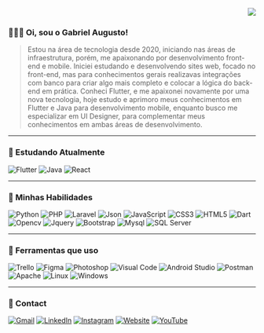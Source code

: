 <img align="right" src="https://komarev.com/ghpvc/?username=ogabrielaugustto&color=0077ff"><br>

<!-- [![Typing SVG](https://readme-typing-svg.herokuapp.com/?color=0077ff&size=35&center=true&vCenter=true&width=1000&lines=Hello,+My+name+is+Gabriel+Augusto;I'm+21+years+old;I+am+from+Barueri,+SP;I+am+a+software+engineering+student;Be+Welcome!+:%29)](https://git.io/typing-svg) -->

<!-- <div align="center">  
  <img width="49%" height="195px" src="https://github-readme-stats.vercel.app/api?username=ogabrielaugustto&show_icons=true&count_private=true&hide_border=true&title_color=fff&icon_color=0077ff&text_color=c9d1d9&bg_color=0d1117" alt="Gabriel Augusto github stats" /> 
  <img width="41%" height="195px" src="https://github-readme-stats.vercel.app/api/top-langs/?username=ogabrielaugustto&layout=compact&hide_border=true&title_color=fff&text_color=fff&bg_color=0d1117" />
</div>
-->
### 👨🏽‍💻 Oi, sou o <strong>Gabriel Augusto!</strong>

> Estou na área de tecnologia desde 2020, iniciando nas áreas de infraestrutura, porém, me apaixonando por desenvolvimento front-end e mobile. Iniciei estudando e desenvolvendo sites web, focado no front-end, mas para conhecimentos gerais realizavas integrações com banco para criar algo mais completo e colocar a lógica do back-end em prática. Conheci Flutter, e me apaixonei novamente por uma nova tecnologia, hoje estudo e aprimoro meus conhecimentos em Flutter e Java para desenvolvimento mobile, enquanto busco me especializar em UI Designer, para complementar meus conhecimentos em ambas áreas de desenvolvimento.

<!-- 🔭 Escreva algum projeto que você desenvolveu ou que atualmente esteja trabalhando nele.-->

<!-- 💬 Escreva uma mensagem para que as pessoas entrem em contato com você, ou te faça perguntas.-->

---

<!-- [![Ashutosh's github activity graph](https://github-readme-activity-graph.vercel.app/graph?username=ogabrielaugustto&bg_color=0d1117&color=0077ff&line=fff&point=fff&area=true&hide_border=true)](https://github.com/ashutosh00710/github-readme-activity-graph) -->
### 📖 Estudando Atualmente
<p>
  <img alt="Flutter" src="https://img.shields.io/badge/Flutter-02569B?style=for-the-badge&logo=flutter&logoColor=white" />
  <img alt="Java" src="https://img.shields.io/badge/Java-ED8B00?style=for-the-badge&logo=openjdk&logoColor=white" />
  <img alt="React" src="https://img.shields.io/badge/React-20232A?style=for-the-badge&logo=react&logoColor=61DAFB" />
</p>

---

### 🚀 Minhas Habilidades
<p>
  <!-- <img alt="Flutter" src="https://img.shields.io/badge/Flutter-02569B?style=for-the-badge&logo=flutter&logoColor=white" /> -->
  <img alt="Python" src="https://img.shields.io/badge/Python-FFD43B?style=for-the-badge&logo=python&logoColor=blue" />
  <img alt="PHP" src="https://img.shields.io/badge/PHP-777BB4?style=for-the-badge&logo=php&logoColor=white" />
  <img alt="Laravel" src="https://img.shields.io/badge/Laravel-FF2D20?style=for-the-badge&logo=laravel&logoColor=white" />
  <img alt="Json" src="https://img.shields.io/badge/json-5E5C5C?style=for-the-badge&logo=json&logoColor=white" />
  <img alt="JavaScript" src="https://img.shields.io/badge/JavaScript-323330?style=for-the-badge&logo=javascript&logoColor=F7DF1E" />
  <img alt="CSS3" src="https://img.shields.io/badge/CSS3-1572B6?style=for-the-badge&logo=css3&logoColor=white" />
  <img alt="HTML5" src="https://img.shields.io/badge/HTML5-E34F26?style=for-the-badge&logo=html5&logoColor=white" />
  <img alt="Dart" src="https://img.shields.io/badge/Dart-0175C2?style=for-the-badge&logo=dart&logoColor=white" />
  <img alt="Opencv" src="https://img.shields.io/badge/OpenCV-27338e?style=for-the-badge&logo=OpenCV&logoColor=white" />
  <img alt="Jquery" src="https://img.shields.io/badge/jQuery-0769AD?style=for-the-badge&logo=jquery&logoColor=white" />
  <img alt="Bootstrap" src="https://img.shields.io/badge/Bootstrap-563D7C?style=for-the-badge&logo=bootstrap&logoColor=white" />
  <img alt="Mysql" src="https://img.shields.io/badge/MySQL-005C84?style=for-the-badge&logo=mysql&logoColor=white" />
  <img alt="SQL Server" src="https://img.shields.io/badge/Microsoft%20SQL%20Server-CC2927?style=for-the-badge&logo=microsoft%20sql%20server&logoColor=white" />
</p>

---

### 🔧 Ferramentas que uso
<p>
  <img alt="Trello" src="https://img.shields.io/badge/Trello-0052CC?style=for-the-badge&logo=trello&logoColor=white" />
  <img alt="Figma" src="https://img.shields.io/badge/Figma-F24E1E?style=for-the-badge&logo=figma&logoColor=white" />
  <img alt="Photoshop" src="https://img.shields.io/badge/Adobe%20Photoshop-31A8FF?style=for-the-badge&logo=Adobe%20Photoshop&logoColor=black" />
  <img alt="Visual Code" src="https://img.shields.io/badge/Visual_Studio_Code-0078D4?style=for-the-badge&logo=visual%20studio%20code&logoColor=white" />
  <img alt="Android Studio" src="https://img.shields.io/badge/Android_Studio-3DDC84?style=for-the-badge&logo=android-studio&logoColor=white" />
  <img alt="Postman" src="https://img.shields.io/badge/Postman-FF6C37?style=for-the-badge&logo=Postman&logoColor=white" />
  <img alt="Apache" src="https://img.shields.io/badge/Apache-D22128?style=for-the-badge&logo=Apache&logoColor=white" />
  <img alt="Linux" src="https://img.shields.io/badge/Linux-FCC624?style=for-the-badge&logo=linux&logoColor=black" />
  <img alt="Windows" src="https://img.shields.io/badge/Windows-0078D6?style=for-the-badge&logo=windows&logoColor=white" />
  
</p>

---
<!--
### Experiência de trabalho

Na visão geral abaixo você encontrará minha experiência de trabalho mais recente:

[<img align="left" height="94px" width="94px" alt="Warpnet" src="https://www.spacex.com/static/images/share.jpg"/>](https://www.spacex.com/)

**Software Engineer** \
[**SpaceX**](https://www.spacex.com/) • Full-time \
Linguagens & Tecnologias: `Python`, `Django`, `C++`, `JavaScript`, `GoLang`, `SaltStack`,\
Projetos em destaque: [Rocket](https://www.spacex.com/), [Marte](<https://pt.wikipedia.org/wiki/Marte_(planeta)>)
<br/>

[<img align="left" height="94px" width="94px" alt="Rocketseat" src="https://yt3.ggpht.com/ytc/AKedOLQkXnYChXAHOeBQLzwhk1_BHYgUXs6ITQOakoeNoQ=s900-c-k-c0x00ffffff-no-rj"/>](https://rocketseat.com.br/)

**Frot-end Developer (Jr)** \
[**Rocketseat**](https://rocketseat.com.br/) • Contract \
Linguagens & Tecnologias: `JavaScript`, `Node`, `React`\
Projetos em destaque: [Ignite](), [Bootcamp]()
<br/>

[<img align="left" height="94px" width="94px" alt="Nubank" src="https://nubank.com.br/images/nu-icon.png?v=2"/>](https://nubank.com.br/)

**Software Engineer** \
[**Nubank**](https://nubank.com.br/) • Contract \
Linguagens & Tecnologias: `React Native`, `Node`, `Swift`, `Kotlin`, `OpenShift` \
Projetos em destaque: [App](https://nubank.com.br/)
<br/>
<br/>

Por favor, encontre-me no [LinkedIn](https://www.linkedin.com/in/put-here-your-username/) para uma descrição mais detalhada da minha experiência de trabalho, educação e certificação.

---
-->

### 📲 Contact
<p>
  <a href="mailto:contatogabrielaugustto@gmail.com" target="_blank"><img alt="Gmail" src="https://img.shields.io/badge/Gmail-D14836?style=for-the-badge&logo=gmail&logoColor=white" /></a>
  <a href="https://www.linkedin.com/in/ogabrielaugusto/" target="_blank"><img alt="LinkedIn" src="https://img.shields.io/badge/LinkedIn-0077B5?style=for-the-badge&logo=linkedin&logoColor=white" /></a>
  <a href="https://www.instagram.com/ogabrielaugustto/" target="_blank"><img alt="Instagram" src="https://img.shields.io/badge/Instagram-E4405F?style=for-the-badge&logo=instagram&logoColor=white" /></a>
  <a href="https://ogabrielaugustto.github.io/" target="_blank"><img alt="Website" src="https://img.shields.io/badge/website-000000?style=for-the-badge&logo=About.me&logoColor=white" /></a>
  <a href="https://www.youtube.com/@ogabrielaugustto" target="_blank"><img alt="YouTube" src="https://img.shields.io/badge/YouTube-FF0000?style=for-the-badge&logo=youtube&logoColor=white" /></a>
</p>
